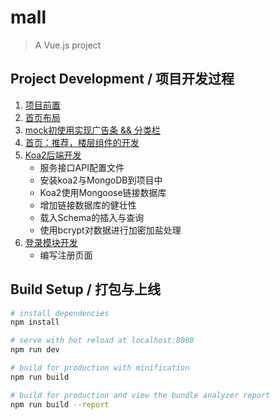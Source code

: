 # mall

> A Vue.js project

## Project  Development / 项目开发过程 
1.  [项目前置](https://github.com/JackWong992/mall/blob/master/Development%20diary/chapter%20One.md)
2. [首页布局](https://github.com/JackWong992/mall/blob/master/Development%20diary/chapter%20Two.md)
3. [mock初使用实现广告条 && 分类栏 ](https://github.com/JackWong992/mall/blob/master/Development%20diary/chapter%20Three.md)
4. [首页：推荐，楼层组件的开发 ](https://github.com/JackWong992/mall/blob/master/Development%20diary/chapter%20Four.md)
5. [Koa2后端开发 ](https://github.com/JackWong992/mall/blob/master/Development%20diary/chapter%20Five.md)
    * 服务接口API配置文件
    * 安装koa2与MongoDB到项目中
    * Koa2使用Mongoose链接数据库
    * 增加链接数据库的健壮性  
    * 载入Schema的插入与查询
    * 使用bcrypt对数据进行加密加盐处理  
6. [登录模块开发 ](https://github.com/JackWong992/mall/blob/master/Development%20diary/chapter%20Six.md) 
    * 编写注册页面
## Build Setup / 打包与上线

``` bash
# install dependencies
npm install

# serve with hot reload at localhost:8080
npm run dev

# build for production with minification
npm run build

# build for production and view the bundle analyzer report
npm run build --report
```

